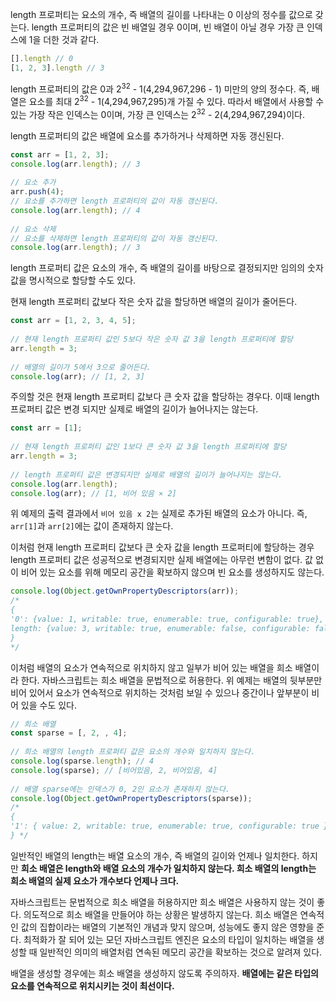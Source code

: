 length 프로퍼티는 요소의 개수, 즉 배열의 길이를 나타내는 0 이상의 정수를 값으로 갖는다. length 프로퍼티의 값은 빈 배열일 경우 0이며, 빈 배열이 아닐 경우 가장 큰 인덱스에 1을 더한 것과 같다.

```javascript
[].length // 0
[1, 2, 3].length // 3
```

length 프로퍼티의 값은 0과 2<sup>32</sup> - 1(4,294,967,296 - 1) 미만의 양의 정수다. 즉, 배열은 요소를 최대 2<sup>32</sup> - 1(4,294,967,295)개 가질 수 있다. 따라서 배열에서 사용할 수 있는 가장 작은 인덱스는 0이며, 가장 큰 인덱스는 2<sup>32</sup> - 2(4,294,967,294)이다.

length 프로퍼티의 값은 배열에 요소를 추가하거나 삭제하면 자동 갱신된다.

```javascript
const arr = [1, 2, 3];  
console.log(arr.length); // 3  
  
// 요소 추가  
arr.push(4);  
// 요소를 추가하면 length 프로퍼티의 값이 자동 갱신된다.  
console.log(arr.length); // 4  
  
// 요소 삭제  
// 요소를 삭제하면 length 프로퍼티의 값이 자동 갱신된다.  
console.log(arr.length); // 3
```

length 프로퍼티 값은 요소의 개수, 즉 배열의 길이를 바탕으로 결정되지만 임의의 숫자 값을 명시적으로 할당할 수도 있다.

현재 length 프로퍼티 값보다 작은 숫자 값을 할당하면 배열의 길이가 줄어든다.

```javascript
const arr = [1, 2, 3, 4, 5];  
  
// 현재 length 프로퍼티 값인 5보다 작은 숫자 값 3을 length 프로퍼티에 할당  
arr.length = 3;  
  
// 배열의 길이가 5에서 3으로 줄어든다.  
console.log(arr); // [1, 2, 3]
```

주의할 것은 현재 length 프로퍼티 값보다 큰 숫자 값을 할당하는 경우다. 이때 length 프로퍼티 값은 변경 되지만 실제로 배열의 길이가 늘어나지는 않는다.

```javascript
const arr = [1];  
  
// 현재 length 프로퍼티 값인 1보다 큰 숫자 값 3을 length 프로퍼티에 할당  
arr.length = 3;  
  
// length 프로퍼티 값은 변경되지만 실제로 배열의 길이가 늘어나지는 않는다.  
console.log(arr.length);  
console.log(arr); // [1, 비어 있음 × 2]
```

위 예제의 출력 결과에서 `비어 있음 x 2`는 실제로 추가된 배열의 요소가 아니다. 즉, `arr[1]`과 `arr[2]`에는 값이 존재하지 않는다.

이처럼 현재 length 프로퍼티 값보다 큰 숫자 값을 length 프로퍼티에 할당하는 경우 length 프로퍼티 값은 성공적으로 변경되지만 실제 배열에는 아무런 변함이 없다. 값 없이 비어 있는 요소를 위해 메모리 공간을 확보하지 않으며 빈 요소를 생성하지도 않는다. 

```javascript
console.log(Object.getOwnPropertyDescriptors(arr));  
/*  
{  
'0': {value: 1, writable: true, enumerable: true, configurable: true},  
length: {value: 3, writable: true, enumerable: false, configurable: false} 
}  
*/
```

이처럼 배열의 요소가 연속적으로 위치하지 않고 일부가 비어 있는 배열을 희소 배열이라 한다. 자바스크립트는 희소 배열을 문법적으로 허용한다. 위 예제는 배열의 뒷부분만 비어 있어서 요소가 연속적으로 위치하는 것처럼 보일 수 있으나 중간이나 앞부분이 비어 있을 수도 있다.

```javascript
// 희소 배열  
const sparse = [, 2, , 4];  
  
// 희소 배열의 length 프로퍼티 값은 요소의 개수와 일치하지 않는다.  
console.log(sparse.length); // 4  
console.log(sparse); // [비어있음, 2, 비어있음, 4]  
  
// 배열 sparse에는 인덱스가 0, 2인 요소가 존재하지 않는다.  
console.log(Object.getOwnPropertyDescriptors(sparse));  
/*  
{  
'1': { value: 2, writable: true, enumerable: true, configurable: true }, '3': { value: 4, writable: true, enumerable: true, configurable: true }, length: { value: 4, writable: true, enumerable: false, configurable: false }  
} */
```

일반적인 배열의 length는 배열 요소의 개수, 즉 배열의 길이와 언제나 일치한다. 하지만 **희소 배열은 length와 배열 요소의 개수가 일치하지 않는다. 희소 배열의 length는 희소 배열의 실제 요소가 개수보다 언제나 크다.**

자바스크립트는 문법적으로 희소 배열을 허용하지만 희소 배열은 사용하지 않는 것이 좋다. 의도적으로 희소 배열을 만들어야 하는 상황은 발생하지 않는다. 희소 배열은 연속적인 값의 집합이라는 배열의 기본적인 개념과 맞지 않으며, 성능에도 좋지 않은 영향을 준다. 최적화가 잘 되어 있는 모던 자바스크립트 엔진은 요소의 타입이 일치하는 배열을 생성할 때 일반적인 의미의 배열처럼 연속된 메모리 공간을 확보하는 것으로 알려져 있다.

배열을 생성할 경우에는 희소 배열을 생성하지 않도록 주의하자. **배열에는 같은 타입의 요소를 연속적으로 위치시키는 것이 최선이다.**